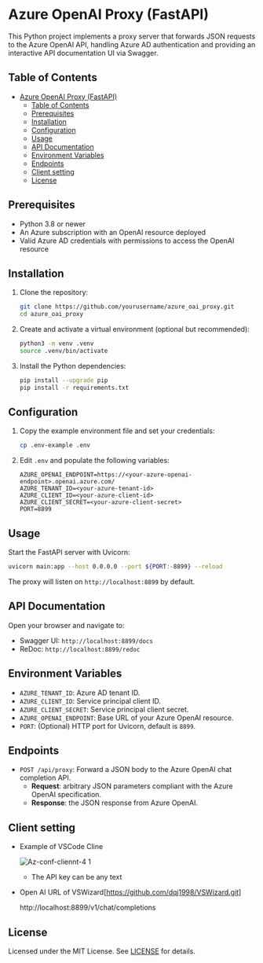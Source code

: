 # Azure OpenAI Proxy (FastAPI)

This Python project implements a proxy server that forwards JSON requests to the Azure OpenAI API, handling Azure AD authentication and providing an interactive API documentation UI via Swagger.

## Table of Contents

- [Azure OpenAI Proxy (FastAPI)](#azure-openai-proxy-fastapi)
  - [Table of Contents](#table-of-contents)
  - [Prerequisites](#prerequisites)
  - [Installation](#installation)
  - [Configuration](#configuration)
  - [Usage](#usage)
  - [API Documentation](#api-documentation)
  - [Environment Variables](#environment-variables)
  - [Endpoints](#endpoints)
  - [Client setting](#client-setting)
  - [License](#license)

## Prerequisites

- Python 3.8 or newer
- An Azure subscription with an OpenAI resource deployed
- Valid Azure AD credentials with permissions to access the OpenAI resource

## Installation

1. Clone the repository:
   ```bash
   git clone https://github.com/yourusername/azure_oai_proxy.git
   cd azure_oai_proxy
   ```

2. Create and activate a virtual environment (optional but recommended):
   ```bash
   python3 -m venv .venv
   source .venv/bin/activate
   ```

3. Install the Python dependencies:
   ```bash
   pip install --upgrade pip
   pip install -r requirements.txt
   ```

## Configuration

1. Copy the example environment file and set your credentials:
   ```bash
   cp .env-example .env
   ```
2. Edit `.env` and populate the following variables:
   ```
   AZURE_OPENAI_ENDPOINT=https://<your-azure-openai-endpoint>.openai.azure.com/
   AZURE_TENANT_ID=<your-azure-tenant-id>
   AZURE_CLIENT_ID=<your-azure-client-id>
   AZURE_CLIENT_SECRET=<your-azure-client-secret>
   PORT=8899
   ```

## Usage

Start the FastAPI server with Uvicorn:

```bash
uvicorn main:app --host 0.0.0.0 --port ${PORT:-8899} --reload
```

The proxy will listen on `http://localhost:8899` by default.

## API Documentation

Open your browser and navigate to:

- Swagger UI: `http://localhost:8899/docs`
- ReDoc: `http://localhost:8899/redoc`

## Environment Variables

- `AZURE_TENANT_ID`: Azure AD tenant ID.
- `AZURE_CLIENT_ID`: Service principal client ID.
- `AZURE_CLIENT_SECRET`: Service principal client secret.
- `AZURE_OPENAI_ENDPOINT`: Base URL of your Azure OpenAI resource.
- `PORT`: (Optional) HTTP port for Uvicorn, default is `8899`.

## Endpoints

- `POST /api/proxy`: Forward a JSON body to the Azure OpenAI chat completion API.  
  - **Request**: arbitrary JSON parameters compliant with the Azure OpenAI specification.  
  - **Response**: the JSON response from Azure OpenAI.

## Client setting

- Example of VSCode Cline
  
  ![Az-conf-cliennt-4 1](https://github.com/user-attachments/assets/d3929535-4846-4ded-ae6d-253ec9de3872)


  * The API key can be any text
  
- Open AI URL of VSWizard[https://github.com/dqj1998/VSWizard.git]
  
  http://localhost:8899/v1/chat/completions

## License

Licensed under the MIT License. See [LICENSE](LICENSE) for details.
